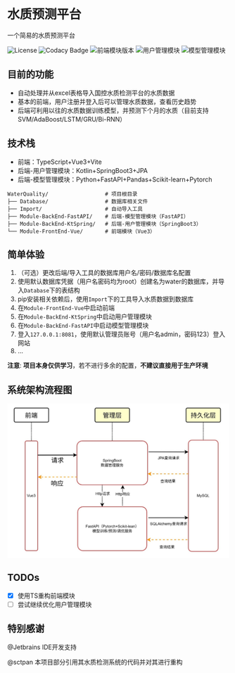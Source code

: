 # 水质预测平台
一个简易的水质预测平台

![License](https://img.shields.io/badge/License-MIT-yellow.svg)
![Codacy Badge](https://app.codacy.com/project/badge/Grade/751bdd64552340a09021094ab6366f87)
![前端模块版本](https://img.shields.io/badge/前端模块-3.0.0-blue.svg)
![用户管理模块](https://img.shields.io/badge/用户管理模块-0.1.1-blue.svg)
![模型管理模块](https://img.shields.io/badge/模型管理模块-0.2.0-blue.svg)

## 目前的功能
- 自动处理并从excel表格导入国控水质检测平台的水质数据
- 基本的前端，用户注册并登入后可以管理水质数据，查看历史趋势
- 后端可利用以往的水质数据训练模型，并预测下个月的水质（目前支持SVM/AdaBoost/LSTM/GRU/Bi-RNN）


## 技术栈
- 前端：TypeScript+Vue3+Vite
- 后端-用户管理模块：Kotlin+SpringBoot3+JPA
- 后端-模型管理模块：Python+FastAPI+Pandas+Scikit-learn+Pytorch

```plaintext
WaterQuality/                  # 项目根目录
├── Database/                  # 数据库相关文件
├── Import/                    # 自动导入工具
├── Module-BackEnd-FastAPI/    # 后端-模型管理模块（FastAPI）
├── Module-BackEnd-KtSpring/   # 后端-用户管理模块（SpringBoot3）
└── Module-FrontEnd-Vue/       # 前端模块（Vue3）
```

## 简单体验
1. （可选）更改后端/导入工具的数据库用户名/密码/数据库名配置
2. 使用默认数据库凭据（用户名密码均为root）创建名为water的数据库，并导入`Database`下的表结构
3. pip安装相关依赖后，使用`Import`下的工具导入水质数据到数据库
4. 在`Module-FrontEnd-Vue`中启动前端
5. 在`Module-BackEnd-KtSpring`中启动用户管理模块
6. 在`Module-BackEnd-FastAPI`中启动模型管理模块
7. 登入`127.0.0.1:8081`，使用默认管理员账号（用户名admin，密码123）登入网站
8. ...

**注意**: **项目本身仅供学习**，若不进行多余的配置，**不建议直接用于生产环境**

## 系统架构流程图
![系统架构流程图](Flow.jpg)

## TODOs
- [x] 使用TS重构前端模块
- [ ] 尝试继续优化用户管理模块

## 特别感谢
@Jetbrains IDE开发支持

@sctpan 本项目部分引用其水质检测系统的代码并对其进行重构
